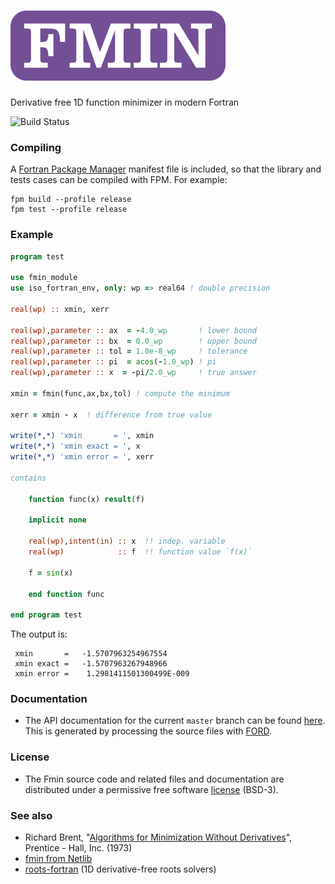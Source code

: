 ![stl-fortran](media/logo.png)
============

Derivative free 1D function minimizer in modern Fortran

![Build Status](https://github.com/jacobwilliams/fmin/actions/workflows/CI.yml/badge.svg)

### Compiling

A [Fortran Package Manager](https://github.com/fortran-lang/fpm) manifest file is included, so that the library and tests cases can be compiled with FPM. For example:

```
fpm build --profile release
fpm test --profile release
```

### Example

```fortran
program test

use fmin_module
use iso_fortran_env, only: wp => real64 ! double precision

real(wp) :: xmin, xerr

real(wp),parameter :: ax  = -4.0_wp       ! lower bound
real(wp),parameter :: bx  = 0.0_wp        ! upper bound
real(wp),parameter :: tol = 1.0e-8_wp     ! tolerance
real(wp),parameter :: pi  = acos(-1.0_wp) ! pi
real(wp),parameter :: x  = -pi/2.0_wp     ! true answer

xmin = fmin(func,ax,bx,tol) ! compute the minimum

xerr = xmin - x  ! difference from true value

write(*,*) 'xmin       = ', xmin
write(*,*) 'xmin exact = ', x
write(*,*) 'xmin error = ', xerr

contains

    function func(x) result(f)

    implicit none

    real(wp),intent(in) :: x  !! indep. variable
    real(wp)            :: f  !! function value `f(x)`

    f = sin(x)

    end function func

end program test
```

The output is:

```text
 xmin       =   -1.5707963254967554
 xmin exact =   -1.5707963267948966
 xmin error =    1.2981411501300499E-009
```

### Documentation

 * The API documentation for the current ```master``` branch can be found [here](https://jacobwilliams.github.io/fmin/).  This is generated by processing the source files with [FORD](https://github.com/Fortran-FOSS-Programmers/ford).

### License

 * The Fmin source code and related files and documentation are distributed under a permissive free software [license](https://github.com/jacobwilliams/fmin/blob/master/LICENSE) (BSD-3).

### See also

  * Richard Brent, "[Algorithms for Minimization Without Derivatives](https://maths-people.anu.edu.au/~brent/pub/pub011.html)",
    Prentice - Hall, Inc. (1973)
  * [fmin from Netlib](http://www.netlib.org/fmm/fmin.f)
  * [roots-fortran](https://github.com/jacobwilliams/roots-fortran) (1D derivative-free roots solvers)
